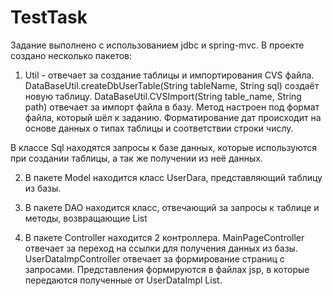 # TestTask
Задание выполнено с использованием jdbc и spring-mvc.
В проекте создано несколько пакетов:
  1) Util - отвечает за создание таблицы и импортирования CVS файла. 
  DataBaseUtil.createDbUserTable(String tableName, String sql) создаёт новую таблицу.
  DataBaseUtil.CVSImport(String table_name, String path) отвечает за импорт файла в базу. Метод настроен под формат файла, который шёл к заданию. 
  Форматирование дат происходит на основе данных о типах таблицы и соответствии строки числу.
  
  В классе Sql находятся запросы к базе данных, которые используются при создании таблицы, а так же получении из неё данных.
  
  2) В пакете Model находится класс UserDara, представляющий таблицу из базы.
  
  3) В пакете DAO находится класс, отвечающий за запросы к таблице и методы, возвращающие List<UserData>
  
  4) В пакете Controller находится 2 контроллера. MainPageController отвечает за переход на ссылки для получения данных из базы.
  UserDataImpController отвечает за формирование страниц с запросами. Представления формируются в файлах jsp, в которые передаются
  полученные от UserDataImpl List<UserData>.
  
  
